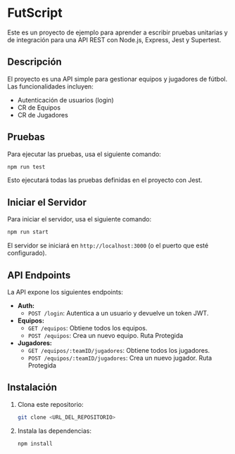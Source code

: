 # FutScript

Este es un proyecto de ejemplo para aprender a escribir pruebas unitarias y de integración para una API REST con Node.js, Express, Jest y Supertest.

## Descripción

El proyecto es una API simple para gestionar equipos y jugadores de fútbol. Las funcionalidades incluyen:

*   Autenticación de usuarios (login)
*   CR de Equipos
*   CR de Jugadores


## Pruebas

Para ejecutar las pruebas, usa el siguiente comando:

```bash
npm run test
```

Esto ejecutará todas las pruebas definidas en el proyecto con Jest.

## Iniciar el Servidor

Para iniciar el servidor, usa el siguiente comando:

```bash
npm run start
```

El servidor se iniciará en `http://localhost:3000` (o el puerto que esté configurado).

## API Endpoints

La API expone los siguientes endpoints:

*   **Auth:**
    *   `POST /login`: Autentica a un usuario y devuelve un token JWT.
*   **Equipos:**
    *   `GET /equipos`: Obtiene todos los equipos.
    *   `POST /equipos`: Crea un nuevo equipo. Ruta Protegida
*   **Jugadores:**
    *   `GET /equipos/:teamID/jugadores`: Obtiene todos los jugadores.
    *   `POST /equipos/:teamID/jugadores`: Crea un nuevo jugador. Ruta Protegida


## Instalación

1.  Clona este repositorio:
    ```bash
    git clone <URL_DEL_REPOSITORIO>
    ```
2.  Instala las dependencias:
    ```bash
    npm install
    ```